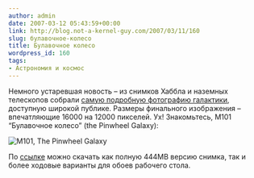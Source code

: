 ```yaml
---
author: admin
date: 2007-03-12 05:43:59+00:00
link: http://blog.not-a-kernel-guy.com/2007/03/11/160
slug: булавочное-колесо
title: Булавочное колесо
wordpress_id: 160
tags:
- Астрономия и космос
---
```


Немного устаревшая новость – из снимков Хаббла и наземных телескопов собрали [самую подробную фотографию галактики](http://www.spacetelescope.org/news/html/heic0602.html), доступную широкой публике. Размеры финального изображения – впечатляющие 16000 на 12000 пикселей. Ух! Знакомьтесь, M101 “Булавочное колесо” (the Pinwheel Galaxy):

![M101, The Pinwheel Galaxy](/2007/03/heic0602a.jpg)

По [ссылке](http://www.spacetelescope.org/news/html/heic0602.html) можно скачать как полную 444MB версию снимка, так и более ходовые варианты для обоев рабочего стола.
